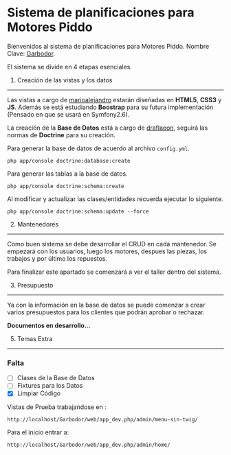 Sistema de planificaciones para Motores Piddo
=============================================

Bienvenidos al sistema de planificaciones para Motores Piddo. Nombre Clave: [Garbodor][2].

El sistema se divide en 4 etapas esenciales.

1) Creación de las vistas y los datos
-------------------------------------

Las vistas a cargo de [marioalejandro][1] estarán diseñadas en **HTML5**, **CSS3** y **JS**. Además se está estudiando **Boostrap** para su futura implementación (Pensado en que se usará en Symfony2.6).

La creación de la **Base de Datos** está a cargo de [draflaeon][3], seguirá las normas de **Doctrine** para su creación.

Para generar la base de datos de acuerdo al archivo ``config.yml``.

	php app/console doctrine:database:create

Para generar las tablas a la base de datos.

	php app/console doctrine:schema:create

Al modificar y actualizar las clases/entidades recuerda ejecutar lo siguiente.

	php app/console doctrine:schema:update --force

2) Mantenedores
-------------------
Como buen sistema se debe desarrollar el CRUD en cada mantenedor. Se empezará con los usuarios, luego los motores, despues las piezas, los trabajos y por último los repuestos.

Para finalizar este apartado se comenzará a ver el taller dentro del sistema.

3) Presupuesto
-------------------
Ya con la información en la base de datos se puede comenzar a crear varios presupuestos para los clientes que podrán aprobar o rechazar.

**Documentos en desarrollo...**

5) Temas Extra
-------------------
### Falta
  - [ ] Clases de la Base de Datos
  - [ ] Fixtures para los Datos
  - [x] Limpiar Código

Vistas de Prueba trabajandose en :

	http://localhost/Garbodor/web/app_dev.php/admin/menu-sin-twig/

Para el inicio entrar a:

    http://localhost/Garbodor/web/app_dev.php/admin/home/

[1]: https://github.com/marioalejandro
[2]: http://draflaeon.github.io/Garbodor
[3]: https://github.com/draflaeon
